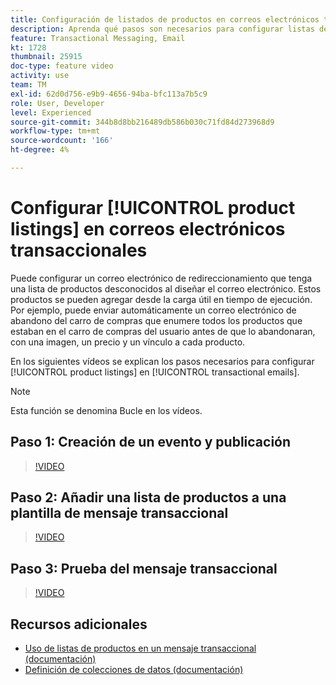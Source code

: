 ```yaml
---
title: Configuración de listados de productos en correos electrónicos transaccionales
description: Aprenda qué pasos son necesarios para configurar listas de productos en correos electrónicos transaccionales.
feature: Transactional Messaging, Email
kt: 1728
thumbnail: 25915
doc-type: feature video
activity: use
team: TM
exl-id: 62d0d756-e9b9-4656-94ba-bfc113a7b5c9
role: User, Developer
level: Experienced
source-git-commit: 344b8d8bb216489db586b030c71fd84d273968d9
workflow-type: tm+mt
source-wordcount: '166'
ht-degree: 4%

---
```


# Configurar [!UICONTROL product listings] en correos electrónicos transaccionales

Puede configurar un correo electrónico de redireccionamiento que tenga una lista de productos desconocidos al diseñar el correo electrónico. Estos productos se pueden agregar desde la carga útil en tiempo de ejecución. Por ejemplo, puede enviar automáticamente un correo electrónico de abandono del carro de compras que enumere todos los productos que estaban en el carro de compras del usuario antes de que lo abandonaran, con una imagen, un precio y un vínculo a cada producto.

En los siguientes vídeos se explican los pasos necesarios para configurar [!UICONTROL product listings] en [!UICONTROL transactional emails].

>[!NOTE]
>
>Esta función se denomina Bucle en los vídeos.

## Paso 1: Creación de un evento y publicación

>[!VIDEO](https://video.tv.adobe.com/v/25914?quality=12)

## Paso 2: Añadir una lista de productos a una plantilla de mensaje transaccional

>[!VIDEO](https://video.tv.adobe.com/v/25915?quality=12)

## Paso 3: Prueba del mensaje transaccional

>[!VIDEO](https://video.tv.adobe.com/v/25916?quality=12)

## Recursos adicionales

* [Uso de listas de productos en un mensaje transaccional (documentación)](https://experienceleague.adobe.com/docs/campaign-standard/using/communication-channels/transactional-messaging/transactional-message-edition/editing-transactional-message.html?lang=en)
* [Definición de colecciones de datos (documentación)](https://experienceleague.adobe.com/docs/campaign-standard/using/communication-channels/transactional-messaging/event-configuration/configuring-transactional-event.html?lang=en)
